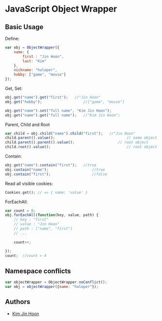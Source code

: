 # JavaScript Object Wrapper

## Basic Usage

Define:

```javascript
var obj = ObjectWrapper({
	name: {
		first : "Jin Hoon",
		last: "Kim"
	},
	nickname: "haloper",
	hobby: ["game", "movie"]
});
```

Get, Set:

```javascript
obj.get("name").get("first"); 	//"Jin Hoon"
obj.get("hobby"); 					//["game", "movie"]

obj.get("name").set("full name", "Kim Jin Hoon");
obj.get("name").get("full name");	//"Kim Jin Hoon";
```

Parent, Child and Root

```javascript
var child = obj.child("name").child("first"); 	//"Jin Hoon"
child.parent().value(); 								// name object
child.parent().parent().value(); 					// root object
child.root().value();									// root object
```

Contain:

```javascript
obj.get("name").contain("first"); 	//true
obj.contain("name"); 					//true
obj.contain("first"); 					//false
```

Read all visible cookies:

```javascript
Cookies.get(); // => { name: 'value' }
```

ForEachAll:

```javascript
var count = 0;
obj.forEachAll(function(key, value, path) {
	// key : "first"
	// value : "Jin Hoon"
	// path : ["name", "first"]
	// ...
	
	count++;
	
});
count; 	//count = 4
```

## Namespace conflicts

```javascript
var objectWrapper = ObjectWrapper.noConflict();
var obj = objectWrapper({name: "haloper"});
```

## Authors

* [Kim Jin Hoon](https://github.com/haloper)